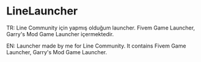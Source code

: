 # LineLauncher

TR: Line Community için yapmış olduğum launcher. Fivem Game Launcher, Garry's Mod Game Launcher içermektedir.

EN: Launcher made by me for Line Community. It contains Fivem Game Launcher, Garry's Mod Game Launcher.
